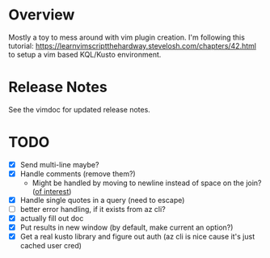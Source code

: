 # Overview
Mostly a toy to mess around with vim plugin creation. 
I'm following this tutorial: https://learnvimscriptthehardway.stevelosh.com/chapters/42.html to setup a vim based KQL/Kusto environment.

# Release Notes
See the vimdoc for updated release notes.

# TODO
- [x] Send multi-line maybe?
- [x] Handle comments (remove them?)
  - Might be handled by moving to newline instead of space on the join? ([of interest](https://stackoverflow.com/questions/10526011/does-vimscript-allow-multi-line-strings))
- [x] Handle single quotes in a query (need to escape)
- [ ] better error handling, if it exists from az cli?
- [x] actually fill out doc
- [x] Put results in new window (by default, make current an option?)
- [x] Get a real kusto library and figure out auth (az cli is nice cause it's just cached user cred)
